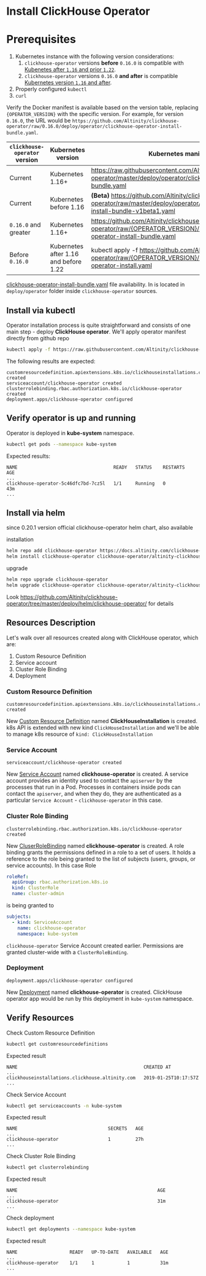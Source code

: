# Install ClickHouse Operator

# Prerequisites

1. Kubernetes instance with the following version considerations:
    1. `clickhouse-operator` versions **before** `0.16.0` is compatible with [Kubenetes after `1.16` and prior `1.22`](https://kubernetes.io/releases/).
    1. `clickhouse-operator` versions `0.16.0` **and after** is compatible [Kubernetes version `1.16` and after](https://kubernetes.io/releases/).
1. Properly configured `kubectl`
1. `curl`

Verify the Docker manifest is available based on the version table, replacing `{OPERATOR_VERSION}` with the specific version.  For example, for version `0.16.0`, the URL would be `https://github.com/Altinity/clickhouse-operator/raw/0.16.0/deploy/operator/clickhouse-operator-install-bundle.yaml`.

| `clickhouse-operator` version | Kubernetes version | Kubernetes manifest URL |
|---|---|---|
| Current | Kubernetes 1.16+ | https://raw.githubusercontent.com/Altinity/clickhouse-operator/master/deploy/operator/clickhouse-operator-install-bundle.yaml |
| Current | Kubernetes before 1.16 | **(Beta)** https://github.com/Altinity/clickhouse-operator/raw/master/deploy/operator/clickhouse-operator-install-bundle-v1beta1.yaml |
| `0.16.0` and greater | Kubernetes 1.16+ | https://github.com/Altinity/clickhouse-operator/raw/{OPERATOR_VERSION}/deploy/operator/clickhouse-operator-install-bundle.yaml |
| Before `0.16.0` | Kubernetes after 1.16 and before 1.22 | kubectl apply -f  https://github.com/Altinity/clickhouse-operator/raw/{OPERATOR_VERSION}/deploy/operator/clickhouse-operator-install.yaml |

[clickhouse-operator-install-bundle.yaml][clickhouse-operator-install-bundle.yaml] file availability.
In is located in `deploy/operator` folder inside `clickhouse-operator` sources.

## Install via kubectl

Operator installation process is quite straightforward and consists of one main step - deploy **ClickHouse operator**.
We'll apply operator manifest directly from github repo
```bash
kubectl apply -f https://raw.githubusercontent.com/Altinity/clickhouse-operator/master/deploy/operator/clickhouse-operator-install-bundle.yaml
```

The following results are expected:
```text
customresourcedefinition.apiextensions.k8s.io/clickhouseinstallations.clickhouse.altinity.com created
serviceaccount/clickhouse-operator created
clusterrolebinding.rbac.authorization.k8s.io/clickhouse-operator created
deployment.apps/clickhouse-operator configured
```

## Verify operator is up and running

Operator is deployed in **kube-system** namespace.

```bash
kubectl get pods --namespace kube-system
```

Expected results:
```text
NAME                                   READY   STATUS    RESTARTS   AGE
...
clickhouse-operator-5c46dfc7bd-7cz5l   1/1     Running   0          43m
...
```


## Install via helm

since 0.20.1 version official clickhouse-operator helm chart, also available

installation
```bash
helm repo add clickhouse-operator https://docs.altinity.com/clickhouse-operator/
helm install clickhouse-operator clickhouse-operator/altinity-clickhouse-operator
```
upgrade
```bash
helm repo upgrade clickhouse-operator
helm upgrade clickhouse-operator clickhouse-operator/altinity-clickhouse-operator
```

Look https://github.com/Altinity/clickhouse-operator/tree/master/deploy/helm/clickhouse-operator/ for details 

## Resources Description

Let's walk over all resources created along with ClickHouse operator, which are:
1. Custom Resource Definition
1. Service account
1. Cluster Role Binding
1. Deployment


### Custom Resource Definition
```text
customresourcedefinition.apiextensions.k8s.io/clickhouseinstallations.clickhouse.altinity.com created
```
New [Custom Resource Definition][customresourcedefinitions] named **ClickHouseInstallation** is created.
k8s API is extended with new kind `ClickHouseInstallation` and we'll be able to manage k8s resource of `kind: ClickHouseInstallation`

### Service Account
```text
serviceaccount/clickhouse-operator created
```
New [Service Account][configure-service-account] named **clickhouse-operator** is created.
A service account provides an identity used to contact the `apiserver` by the processes that run in a Pod. 
Processes in containers inside pods can contact the `apiserver`, and when they do, they are authenticated as a particular `Service Account` - `clickhouse-operator` in this case.

### Cluster Role Binding
```text
clusterrolebinding.rbac.authorization.k8s.io/clickhouse-operator created
```
New [CluserRoleBinding][rolebinding-and-clusterrolebinding] named **clickhouse-operator** is created.
A role binding grants the permissions defined in a role to a set of users. 
It holds a reference to the role being granted to the list of subjects (users, groups, or service accounts).
In this case Role
```yaml
roleRef:
  apiGroup: rbac.authorization.k8s.io
  kind: ClusterRole
  name: cluster-admin
``` 
is being granted to
```yaml
subjects:
  - kind: ServiceAccount
    name: clickhouse-operator
    namespace: kube-system
```
`clickhouse-operator` Service Account created earlier.
Permissions are granted cluster-wide with a `ClusterRoleBinding`.

### Deployment
```text
deployment.apps/clickhouse-operator configured
```
New [Deployment][deployment] named **clickhouse-operator** is created. 
ClickHouse operator app would be run by this deployment in `kube-system` namespace.

## Verify Resources

Check Custom Resource Definition
```bash
kubectl get customresourcedefinitions
```
Expected result
```text
NAME                                              CREATED AT
...
clickhouseinstallations.clickhouse.altinity.com   2019-01-25T10:17:57Z
...
```

Check Service Account
```bash
kubectl get serviceaccounts -n kube-system
```
Expected result
```text
NAME                                 SECRETS   AGE
...
clickhouse-operator                  1         27h
...
```

Check Cluster Role Binding
```bash
kubectl get clusterrolebinding
```
Expected result
```text
NAME                                                   AGE
...
clickhouse-operator                                    31m
...

```
Check deployment
```bash
kubectl get deployments --namespace kube-system
```
Expected result
```text
NAME                   READY   UP-TO-DATE   AVAILABLE   AGE
...
clickhouse-operator    1/1     1            1           31m
...

```

[clickhouse-operator-install-bundle.yaml]: ../deploy/operator/clickhouse-operator-install-bundle.yaml
[customresourcedefinitions]: https://kubernetes.io/docs/concepts/extend-kubernetes/api-extension/custom-resources/#customresourcedefinitions
[configure-service-account]: https://kubernetes.io/docs/tasks/configure-pod-container/configure-service-account/
[rolebinding-and-clusterrolebinding]: https://kubernetes.io/docs/reference/access-authn-authz/rbac/#rolebinding-and-clusterrolebinding
[deployment]: https://kubernetes.io/docs/concepts/workloads/controllers/deployment/
